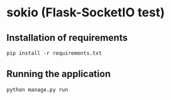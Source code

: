 sokio (Flask-SocketIO test)
===========================

Installation of requirements
----------------------------

    pip install -r requirements.txt

Running the application
-----------------------

    python manage.py run
